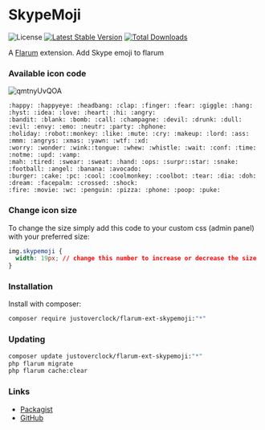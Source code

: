 # SkypeMoji

![License](https://img.shields.io/badge/license-MIT-blue.svg) [![Latest Stable Version](https://img.shields.io/packagist/v/justoverclock/flarum-ext-skypemoji.svg)](https://packagist.org/packages/justoverclock/flarum-ext-skypemoji) [![Total Downloads](https://img.shields.io/packagist/dt/justoverclock/flarum-ext-skypemoji.svg)](https://packagist.org/packages/justoverclock/flarum-ext-skypemoji)

A [Flarum](http://flarum.org) extension. Add Skype emoji to flarum

### Available icon code

![qmtnyUvQOA](https://user-images.githubusercontent.com/79002016/123518383-f13a2680-d6a5-11eb-881d-c73b7e66577a.gif)


```
:happy: :happyeye: :headbang: :clap: :finger: :fear: :giggle: :hang: :hyst: :idea: :love: :heart: :hi: :angry: 
:bandit: :blank: :bomb: :call: :champagne: :devil: :drunk: :dull: :evil: :envy: :emo: :neutr: :party: :hphone: 
:holiday: :robot::monkey: :like: :mute: :cry: :makeup: :lord: :ass: :mmm: :angrys: :xmas: :yawn: :wtf: :xd: 
:worry: :wonder: :wink::tongue: :whew: :whistle: :wait: :conf: :time: :notme: :upd: :vamp: 
:mah: :tired: :swear: :sweat: :hand: :ops: :surpr::star: :snake: :football: :angel: :banana: :avocado: 
:burger: :cake: :pc: :cool: :coolmonkey: :coolbot: :tear: :dia: :doh: :dream: :facepalm: :crossed: :shock:
:fire: :movie: :wc: :penguin: :pizza: :phone: :poop: :puke:

``` 

### Change icon size

To change the size simply add this code to your custom css (admin panel) with your preferred size:

```css
img.skypemoji {
  width: 19px; // change this number to increase or decrease the size
}

```


### Installation

Install with composer:

```sh
composer require justoverclock/flarum-ext-skypemoji:"*"
```

### Updating

```sh
composer update justoverclock/flarum-ext-skypemoji:"*"
php flarum migrate
php flarum cache:clear
```

### Links

- [Packagist](https://packagist.org/packages/justoverclock/flarum-ext-skypemoji)
- [GitHub](https://github.com/justoverclockl/flarum-ext-skypemoji)
